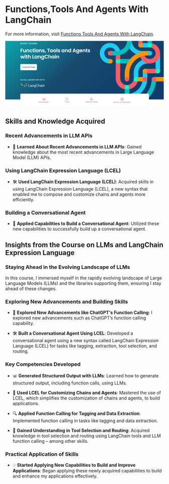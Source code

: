 # Functions,Tools And Agents With LangChain

For more information, visit [Functions,Tools And Agents With LangChain](https://www.deeplearning.ai/short-courses/functions-tools-agents-langchain/).

<p align="center">
  <img src="https://github.com/RomanRosa/Functions-Tools-And-Agents-With-LangChain/blob/main/Functions%20Tools%20And%20Agents%20With%20LangChain.png">
</p>

## Skills and Knowledge Acquired

### Recent Advancements in LLM APIs

- 🌟 **Learned About Recent Advancements in LLM APIs**: Gained knowledge about the most recent advancements in Large Language Model (LLM) APIs.

### Using LangChain Expression Language (LCEL)

- 🛠️ **Used LangChain Expression Language (LCEL)**: Acquired skills in using LangChain Expression Language (LCEL), a new syntax that enabled me to compose and customize chains and agents more efficiently.

### Building a Conversational Agent

- 🤖 **Applied Capabilities to Build a Conversational Agent**: Utilized these new capabilities to successfully build up a conversational agent.

## Insights from the Course on LLMs and LangChain Expression Language

### Staying Ahead in the Evolving Landscape of LLMs

In this course, I immersed myself in the rapidly evolving landscape of Large Language Models (LLMs) and the libraries supporting them, ensuring I stay ahead of these changes.

### Exploring New Advancements and Building Skills

- 🚀 **Explored New Advancements like ChatGPT's Function Calling**: I explored new advancements such as ChatGPT’s function calling capability.

- 🛠️ **Built a Conversational Agent Using LCEL**: Developed a conversational agent using a new syntax called LangChain Expression Language (LCEL) for tasks like tagging, extraction, tool selection, and routing.

### Key Competencies Developed

- 📊 **Generated Structured Output with LLMs**: Learned how to generate structured output, including function calls, using LLMs.

- 🧩 **Used LCEL for Customizing Chains and Agents**: Mastered the use of LCEL, which simplifies the customization of chains and agents, to build applications.

- 🔍 **Applied Function Calling for Tagging and Data Extraction**: Implemented function calling in tasks like tagging and data extraction.

- 🤖 **Gained Understanding in Tool Selection and Routing**: Acquired knowledge in tool selection and routing using LangChain tools and LLM function calling – among other skills.

### Practical Application of Skills

- 💡 **Started Applying New Capabilities to Build and Improve Applications**: Began applying these newly acquired capabilities to build and enhance my applications effectively.
